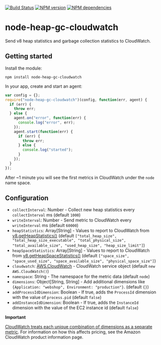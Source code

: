 [![Build Status](https://secure.travis-ci.org/michaelwittig/node-heap-gc-cloudwatch.png)](http://travis-ci.org/michaelwittig/node-heap-gc-cloudwatch)
[![NPM version](https://badge.fury.io/js/node-heap-gc-cloudwatch.png)](http://badge.fury.io/js/node-heap-gc-cloudwatch)
[![NPM dependencies](https://david-dm.org/michaelwittig/node-heap-gc-cloudwatch.png)](https://david-dm.org/michaelwittig/node-heap-gc-cloudwatch)

# node-heap-gc-cloudwatch

Send v8 heap statistics and garbage collection statistics to CloudWatch.

## Getting started

Install the module:

```
npm install node-heap-gc-cloudwatch
```

In your app, create and start an agent:

```javascript
var config = {};
require("node-heap-gc-cloudwatch")(config, function(err, agent) {
  if (err) {
    throw err;
  } else {
    agent.on("error", function(err) {
      console.log("error", err);
    });
    agent.start(function(err) {
      if (err) {
        throw err;
      } else {
        console.log("started");
      }
    });
  }
});
```

After ~1 minute you will see the first metrics in CloudWatch under the `node` name space.

## Configuration

* `collectInterval`: Number - Collect new heap statistics every `collectInterval` ms (default `1000`)
* `writeInterval`: Number - Send metric to CloudWatch every `writeInterval` ms (default `60000`)
* `heapStatistics`: Array[String] - Values to report to CloudWatch from [v8.getHeapStatistics()](https://nodejs.org/api/v8.html#v8_getheapstatistics) (default `["total_heap_size", "total_heap_size_executable", "total_physical_size", "total_available_size", "used_heap_size", "heap_size_limit"]`)
* `heapSpaceStatistics`: Array[String] - Values to report to CloudWatch from [v8.getHeapSpaceStatistics()](https://nodejs.org/api/v8.html#v8_getheapspacestatistics) (default `["space_size", "space_used_size", "space_available_size", "physical_space_size"]`)
* `cloudwatch`: [AWS.CloudWatch](http://docs.aws.amazon.com/AWSJavaScriptSDK/latest/AWS/CloudWatch.html#constructor-property) - CloudWatch service object (default `new AWS.CloudWatch()`)
* `namespace`: String - The namespace for the metric data (default `node`)
* `dimensions`: Object[String, String] - Add additional dimensions like `{Application: "webshop", Environment: "production"}`. (default `{}`)
* `addProcessIdDimension`: Boolean - If true, adds the `ProcessId` dimension with the value of `process.pid` (default `false`)
* `addInstanceIdDimension`: Boolean -  If true, adds the `InstanceId` dimension with the value of the EC2 instance id (default `false`)

**Important**

[CloudWatch treats each unique combination of dimensions as a separate metric](http://docs.aws.amazon.com/AmazonCloudWatch/latest/DeveloperGuide/cloudwatch_concepts.html#Dimension). For information on how this affects pricing, see the Amazon CloudWatch product information page.
